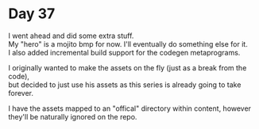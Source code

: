 # Day 37

I went ahead and did some extra stuff.  
My "hero" is a mojito bmp for now. I'll eventually do something else for it.  
I also added incremental build support for the codegen metaprograms.

I originally wanted to make the assets on the fly (just as a break from the code),  
but decided to just use his assets as this series is already going to take forever.

I have the assets mapped to an "offical" directory within content, however they'll be naturally ignored on the repo.
